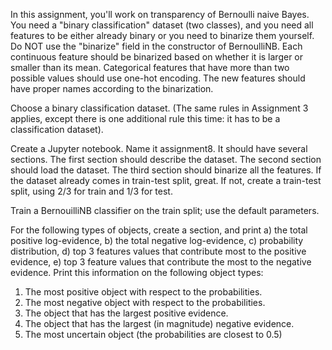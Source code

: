 In this assignment, you'll work on transparency of Bernoulli naive Bayes. You need a "binary classification" dataset (two classes), and you need all features to be either already binary or you need to binarize them yourself. Do NOT use the "binarize" field in the constructor of BernoulliNB. Each continuous feature should be binarized based on whether it is larger or smaller than its mean. Categorical features that have more than two possible values should use one-hot encoding.  The new features should have proper names according to the binarization.

Choose a binary classification dataset. (The same rules in Assignment 3 applies, except there is one additional rule this time: it has to be a classification dataset).

Create a Jupyter notebook. Name it assignment8. It should have several sections. The first section should describe the dataset. The second section should load the dataset. The third section should binarize all the features.
If the dataset already comes in train-test split, great. If not, create a train-test split, using 2/3 for train and 1/3 for test.

Train a BernouilliNB classifier on the train split; use the default parameters.

For the following types of objects, create a section, and print a) the total positive log-evidence,  b) the total negative log-evidence, c) probability distribution, d) top 3 features values that contribute most to the positive evidence, e) top 3 feature values that contribute the most to the negative evidence. Print this information on the following object types:

1) The most positive object with respect to the probabilities.
2) The most negative object with respect to the probabilities.
3) The object that has the largest positive evidence.
4) The object that has the largest (in magnitude) negative evidence.
5) The most uncertain object (the probabilities are closest to 0.5)
